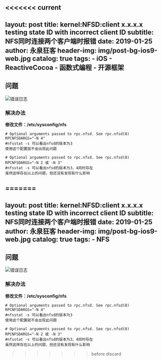 <<<<<<< current
---
layout:     post
title:      kernel:NFSD:client x.x.x.x testing state ID with incorrect client ID
subtitle:   NFS同时连接两个客户端时报错
date:       2019-01-25
author:     永泉狂客
header-img: img/post-bg-ios9-web.jpg
catalog: true
tags:
    - iOS
    - ReactiveCocoa
    - 函数式编程
    - 开源框架
---

## 问题
![错误日志](https://img-blog.csdnimg.cn/20190125145009128.GIF)
### 解决办法
**修改文件：/etc/sysconfig/nfs**

```
# Optional arguments passed to rpc.nfsd. See rpc.nfsd(8)
RPCNFSDARGS="-N 4"
#nfsstat -s 可以看出nfsd的版本为3
使用这个配置就不会出现此问题
```

```
# Optional arguments passed to rpc.nfsd. See rpc.nfsd(8)
RPCNFSDARGS="-N 2 或 -N 3"
#nfsstat -s 可以看出nfsd的版本为3、4同时存在
虽然这样存在以上的问题，但还没有发现有什么影响
```
=======
---
layout:     post
title:      kernel:NFSD:client x.x.x.x testing state ID with incorrect client ID
subtitle:   NFS同时连接两个客户端时报错
date:       2019-01-25
author:     永泉狂客
header-img: img/post-bg-ios9-web.jpg
catalog: true
tags:
    - NFS
---

## 问题
![错误日志](https://img-blog.csdnimg.cn/20190125145009128.GIF)
### 解决办法
**修改文件：/etc/sysconfig/nfs**

```
# Optional arguments passed to rpc.nfsd. See rpc.nfsd(8)
RPCNFSDARGS="-N 4"
#nfsstat -s 可以看出nfsd的版本为3
使用这个配置就不会出现此问题
```

```
# Optional arguments passed to rpc.nfsd. See rpc.nfsd(8)
RPCNFSDARGS="-N 2 或 -N 3"
#nfsstat -s 可以看出nfsd的版本为3、4同时存在
虽然这样存在以上的问题，但还没有发现有什么影响
```
>>>>>>> before discard
